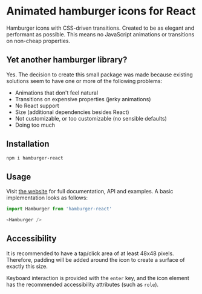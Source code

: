 # Animated hamburger icons for React
Hamburger icons with CSS-driven transitions. Created to be as elegant and performant as possible. This means no JavaScript animations or transitions on non-cheap properties.

## Yet another hamburger library?
Yes. The decision to create this small package was made because existing solutions seem to have one or more of the following problems:

- Animations that don't feel natural
- Transitions on expensive properties (jerky animations)
- No React support
- Size (additional dependencies besides React)
- Not customizable, or too customizable (no sensible defaults)
- Doing too much

## Installation
```sh
npm i hamburger-react
```

## Usage
Visit [the website](https://hamburger-react.netlify.com) for full documentation, API and examples. A basic implementation looks as follows:

```js
import Hamburger from 'hamburger-react'

<Hamburger />
```

## Accessibility
It is recommended to have a tap/click area of at least 48x48 pixels. Therefore, padding will be added around the icon to create a surface of exactly this size.

Keyboard interaction is provided with the `enter` key, and the icon element has the recommended accessibility attributes (such as `role`).
